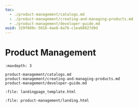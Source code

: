 ```yaml
---
toc:
  - ./product-management/catalogs.md
  - ./product-management/creating-and-managing-products.md
  - ./product-management/developer-guide.md
uuid: 329f089c-501b-4ae8-8a76-c1ea68027d9d
---
```

# Product Management

```{toctree}
:maxdepth: 3

product-management/catalogs.md
product-management/creating-and-managing-products.md
product-management/developer-guide.md
```

```{raw} html
:file: landingpage_template.html
```

```{raw} html
:file: product-management/landing.html
```
